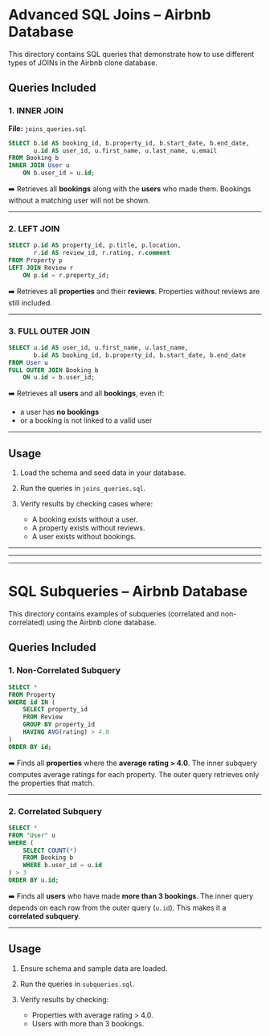 # Advanced SQL Joins – Airbnb Database

This directory contains SQL queries that demonstrate how to use different types of JOINs in the Airbnb clone database.

## Queries Included

### 1. INNER JOIN

**File:** `joins_queries.sql`

```sql
SELECT b.id AS booking_id, b.property_id, b.start_date, b.end_date,
       u.id AS user_id, u.first_name, u.last_name, u.email
FROM Booking b
INNER JOIN User u
    ON b.user_id = u.id;
```

➡️ Retrieves all **bookings** along with the **users** who made them.
Bookings without a matching user will not be shown.

---

### 2. LEFT JOIN

```sql
SELECT p.id AS property_id, p.title, p.location,
       r.id AS review_id, r.rating, r.comment
FROM Property p
LEFT JOIN Review r
    ON p.id = r.property_id;
```

➡️ Retrieves all **properties** and their **reviews**.
Properties without reviews are still included.

---

### 3. FULL OUTER JOIN

```sql
SELECT u.id AS user_id, u.first_name, u.last_name,
       b.id AS booking_id, b.property_id, b.start_date, b.end_date
FROM User u
FULL OUTER JOIN Booking b
    ON u.id = b.user_id;
```

➡️ Retrieves all **users** and all **bookings**, even if:

* a user has **no bookings**
* or a booking is not linked to a valid user

---

## Usage

1. Load the schema and seed data in your database.
2. Run the queries in `joins_queries.sql`.
3. Verify results by checking cases where:

   * A booking exists without a user.
   * A property exists without reviews.
   * A user exists without bookings.

----------------------------------------------------------------------
----------------------------------------------------------------------
----------------------------------------------------------------------

# SQL Subqueries – Airbnb Database

This directory contains examples of subqueries (correlated and non-correlated) using the Airbnb clone database.

## Queries Included

### 1. Non-Correlated Subquery

```sql
SELECT *
FROM Property
WHERE id IN (
    SELECT property_id
    FROM Review
    GROUP BY property_id
    HAVING AVG(rating) > 4.0
)
ORDER BY id;
```

➡️ Finds all **properties** where the **average rating > 4.0**.
The inner subquery computes average ratings for each property.
The outer query retrieves only the properties that match.

---

### 2. Correlated Subquery

```sql
SELECT *
FROM "User" u
WHERE (
    SELECT COUNT(*)
    FROM Booking b
    WHERE b.user_id = u.id
) > 3
ORDER BY u.id;
```

➡️ Finds all **users** who have made **more than 3 bookings**.
The inner query depends on each row from the outer query (`u.id`).
This makes it a **correlated subquery**.

---

## Usage

1. Ensure schema and sample data are loaded.
2. Run the queries in `subqueries.sql`.
3. Verify results by checking:

   * Properties with average rating > 4.0.
   * Users with more than 3 bookings.


